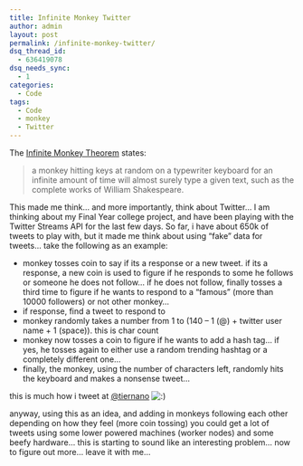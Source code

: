 ```yaml
---
title: Infinite Monkey Twitter
author: admin
layout: post
permalink: /infinite-monkey-twitter/
dsq_thread_id:
  - 636419078
dsq_needs_sync:
  - 1
categories:
  - Code
tags:
  - Code
  - monkey
  - Twitter
---
```

The [Infinite Monkey Theorem][1] states: 

> a monkey hitting keys at random on a typewriter keyboard for an infinite amount of time will almost surely type a given text, such as the complete works of William Shakespeare.

This made me think&#8230; and more importantly, think about Twitter&#8230; I am thinking about my Final Year college project, and have been playing with the Twitter Streams API for the last few days. So far, i have about 650k of tweets to play with, but it made me think about using &#8220;fake&#8221; data for tweets&#8230; take the following as an example:

  * monkey tosses coin to say if its a response or a new tweet. if its a response, a new coin is used to figure if he responds to some he follows or someone he does not follow&#8230; if he does not follow, finally tosses a third time to figure if he wants to respond to a &#8220;famous&#8221; (more than 10000 followers) or not other monkey&#8230;
  * if response, find a tweet to respond to
  * monkey randomly takes a number from 1 to (140 &#8211; 1 (@) + twitter user name + 1 (space)). this is char count
  * monkey now tosses a coin to figure if he wants to add a hash tag&#8230; if yes, he tosses again to either use a random trending hashtag or a completely different one&#8230;
  * finally, the monkey, using the number of characters left, randomly hits the keyboard and makes a nonsense tweet&#8230;

this is much how i tweet at [@tiernano][2] <img src="http://blog.lotas-smartman.net/wp-includes/images/smilies/icon_smile.gif" alt=":)" class="wp-smiley" />

anyway, using this as an idea, and adding in monkeys following each other depending on how they feel (more coin tossing) you could get a lot of tweets using some lower powered machines (worker nodes) and some beefy hardware&#8230; this is starting to sound like an interesting problem&#8230; now to figure out more&#8230; leave it with me&#8230;

 [1]: http://en.wikipedia.org/wiki/Infinite_monkey_theorem
 [2]: http://twitter.com/tiernano